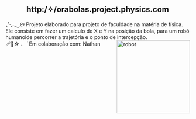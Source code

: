 <div align = "middle"> <H2> http:/✧/orabolas.project.physics.com </H2> </div> 
 ₊˚‧︵‿꒰୨ Projeto elaborado para projeto de faculdade na matéria de física. Ele consiste em fazer um calculo de X e Y na posição da bola, para um robô humanoide percorrer a trajetória e o ponto de intercepção. <br>
 🩹🍙☆  𝅄 ⠀ׂ  Em colaboração com: Nathan
<img align = "right" src="https://i.pinimg.com/originals/4b/06/e3/4b06e393fd0647c265b1282b0f006486.gif" width="200" height = "200" alt="robot">

